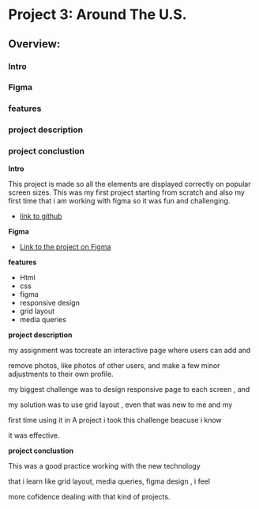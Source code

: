 # Project 3: Around The U.S.

## Overview:

### Intro

### Figma

### features

### project description

### project conclustion
  
**Intro**
  
This project is made so all the elements are displayed correctly on popular screen sizes. This was my first project starting from scratch and also my first time that i am working with figma so it was fun and challenging.

* [link to github ](https://github.com/talchekol/se_project_aroundtheus) 

  
**Figma**  
  
* [Link to the project on Figma](https://www.figma.com/file/ii4xxsJ0ghevUOcssTlHZv/Sprint-3%3A-Around-the-US?node-id=0%3A1)  
  
**features**  
* Html
* css 
* figma
* responsive design
* grid layout
* media queries

**project description**

my assignment was tocreate an interactive page where users can add and 

remove photos, like photos of other users, and make a few minor adjustments to their own profile.


my biggest challenge was to design responsive page to each screen , and 

my solution was to use grid layout , even that was new to me and my 

first time using it in A project  i took this challenge beacuse i know 

it was  effective.


**project conclustion**

This was a good practice working with the new technology

that i learn like grid layout, media queries, figma design , i feel 

more cofidence dealing with that kind of projects.




